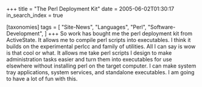 +++
title = "The Perl Deployment Kit"
date = 2005-06-02T01:30:17
in_search_index = true

[taxonomies]
tags = [ 
	"Site-News",
	"Languages",
	"Perl",
	"Software-Development",
]
+++
So work has bought me the perl deployment kit from ActiveState. It allows me to compile perl scripts into executables. I think it builds on the experimental perlcc and family of utilities. All I can say is wow is that cool or what. It allows me take perl scripts I design to make administration tasks easier and turn them into executables for use elsewhere without installing perl on the target computer. I can make system tray applications, system services, and standalone executables. I am going to have a lot of fun with this.
